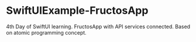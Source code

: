 # SwiftUIExample-FructosApp
4th Day of SwiftUI learning.
FructosApp with API services connected. 
Based on atomic programming concept.
